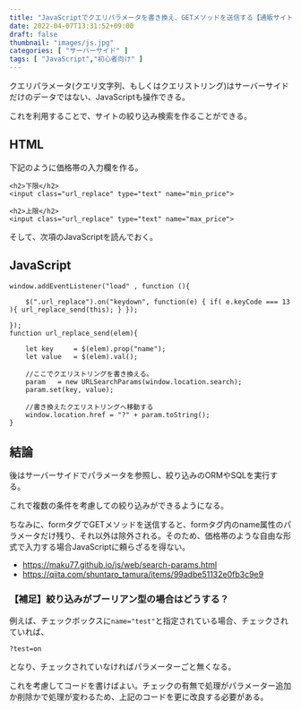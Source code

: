 ```yaml
---
title: "JavaScriptでクエリパラメータを書き換え、GETメソッドを送信する【通販サイトなどの絞り込み検索に有効】"
date: 2022-04-07T13:31:52+09:00
draft: false
thumbnail: "images/js.jpg"
categories: [ "サーバーサイド" ]
tags: [ "JavaScript","初心者向け" ]
---
```


クエリパラメータ(クエリ文字列、もしくはクエリストリング)はサーバーサイドだけのデータではない、JavaScriptも操作できる。

これを利用することで、サイトの絞り込み検索を作ることができる。

## HTML


下記のように価格帯の入力欄を作る。

    <h2>下限</h2>
    <input class="url_replace" type="text" name="min_price">
    
    <h2>上限</h2>
    <input class="url_replace" type="text" name="max_price">

そして、次項のJavaScriptを読んでおく。

## JavaScript

    window.addEventListener("load" , function (){
    
        $(".url_replace").on("keydown", function(e) { if( e.keyCode === 13 ){ url_replace_send(this); } });
    
    });
    function url_replace_send(elem){
    
        let key     = $(elem).prop("name");
        let value   = $(elem).val();
    
        //ここでクエリストリングを書き換える。
        param   = new URLSearchParams(window.location.search);
        param.set(key, value);
    
        //書き換えたクエリストリングへ移動する
        window.location.href = "?" + param.toString();
    }


## 結論

後はサーバーサイドでパラメータを参照し、絞り込みのORMやSQLを実行する。

これで複数の条件を考慮しての絞り込みができるようになる。

ちなみに、formタグでGETメソッドを送信すると、formタグ内のname属性のパラメータだけ残り、それ以外は除外される。そのため、価格帯のような自由な形式で入力する場合JavaScriptに頼らざるを得ない。


- https://maku77.github.io/js/web/search-params.html
- https://qiita.com/shuntaro_tamura/items/99adbe51132e0fb3c9e9


### 【補足】絞り込みがブーリアン型の場合はどうする？

例えば、チェックボックスに`name="test"`と指定されている場合、チェックされていれば、

    ?test=on

となり、チェックされていなければパラメーターごと無くなる。

これを考慮してコードを書けばよい。チェックの有無で処理がパラメーター追加か削除かで処理が変わるため、上記のコードを更に改良する必要がある。


